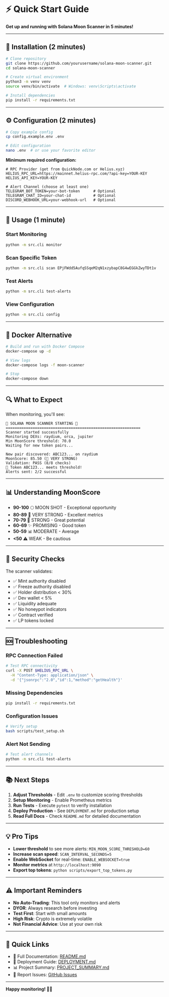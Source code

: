 # ⚡ Quick Start Guide

**Get up and running with Solana Moon Scanner in 5 minutes!**

---

## 🚀 Installation (2 minutes)

```bash
# Clone repository
git clone https://github.com/yourusername/solana-moon-scanner.git
cd solana-moon-scanner

# Create virtual environment
python3 -m venv venv
source venv/bin/activate  # Windows: venv\Scripts\activate

# Install dependencies
pip install -r requirements.txt
```

---

## ⚙️ Configuration (2 minutes)

```bash
# Copy example config
cp config.example.env .env

# Edit configuration
nano .env  # or use your favorite editor
```

**Minimum required configuration:**
```env
# RPC Provider (get from QuickNode.com or Helius.xyz)
HELIUS_RPC_URL=https://mainnet.helius-rpc.com/?api-key=YOUR-KEY
HELIUS_API_KEY=YOUR-KEY

# Alert Channel (choose at least one)
TELEGRAM_BOT_TOKEN=your-bot-token      # Optional
TELEGRAM_CHAT_ID=your-chat-id          # Optional
DISCORD_WEBHOOK_URL=your-webhook-url   # Optional
```

---

## 🎯 Usage (1 minute)

### Start Monitoring
```bash
python -m src.cli monitor
```

### Scan Specific Token
```bash
python -m src.cli scan EPjFWdd5AufqSSqeM2qN1xzybapC8G4wEGGkZwyTDt1v
```

### Test Alerts
```bash
python -m src.cli test-alerts
```

### View Configuration
```bash
python -m src.cli config
```

---

## 🐳 Docker Alternative

```bash
# Build and run with Docker Compose
docker-compose up -d

# View logs
docker-compose logs -f moon-scanner

# Stop
docker-compose down
```

---

## 🔍 What to Expect

When monitoring, you'll see:
```
🌙 SOLANA MOON SCANNER STARTING 🌙
============================================================
Scanner started successfully
Monitoring DEXs: raydium, orca, jupiter
Min MoonScore threshold: 70.0
Waiting for new token pairs...

New pair discovered: ABC123... on raydium
MoonScore: 85.50 (🚀 VERY STRONG)
Validation: PASS (8/8 checks)
🚀 Token ABC123... meets threshold!
Alerts sent: 2/2 successful
```

---

## 📊 Understanding MoonScore

- **90-100** 🌕 MOON SHOT - Exceptional opportunity
- **80-89** 🚀 VERY STRONG - Excellent metrics
- **70-79** 💎 STRONG - Great potential
- **60-69** ✨ PROMISING - Good token
- **50-59** 📊 MODERATE - Average
- **<50** ⚠️ WEAK - Be cautious

---

## 🔐 Security Checks

The scanner validates:
- ✅ Mint authority disabled
- ✅ Freeze authority disabled
- ✅ Holder distribution < 30%
- ✅ Dev wallet < 5%
- ✅ Liquidity adequate
- ✅ No honeypot indicators
- ✅ Contract verified
- ✅ LP tokens locked

---

## 🆘 Troubleshooting

### RPC Connection Failed
```bash
# Test RPC connectivity
curl -X POST $HELIUS_RPC_URL \
  -H "Content-Type: application/json" \
  -d '{"jsonrpc":"2.0","id":1,"method":"getHealth"}'
```

### Missing Dependencies
```bash
pip install -r requirements.txt
```

### Configuration Issues
```bash
# Verify setup
bash scripts/test_setup.sh
```

### Alert Not Sending
```bash
# Test alert channels
python -m src.cli test-alerts
```

---

## 📚 Next Steps

1. **Adjust Thresholds** - Edit `.env` to customize scoring thresholds
2. **Setup Monitoring** - Enable Prometheus metrics
3. **Run Tests** - Execute `pytest` to verify installation
4. **Deploy Production** - See `DEPLOYMENT.md` for production setup
5. **Read Full Docs** - Check `README.md` for detailed documentation

---

## 💡 Pro Tips

- **Lower threshold** to see more alerts: `MIN_MOON_SCORE_THRESHOLD=60`
- **Increase scan speed**: `SCAN_INTERVAL_SECONDS=5`
- **Enable WebSocket** for real-time: `ENABLE_WEBSOCKET=true`
- **Monitor metrics** at `http://localhost:9090`
- **Export top tokens**: `python scripts/export_top_tokens.py`

---

## ⚠️ Important Reminders

- **No Auto-Trading**: This tool only monitors and alerts
- **DYOR**: Always research before investing
- **Test First**: Start with small amounts
- **High Risk**: Crypto is extremely volatile
- **Not Financial Advice**: Use at your own risk

---

## 🔗 Quick Links

- 📖 Full Documentation: [README.md](README.md)
- 🚀 Deployment Guide: [DEPLOYMENT.md](DEPLOYMENT.md)
- 📊 Project Summary: [PROJECT_SUMMARY.md](PROJECT_SUMMARY.md)
- 🐛 Report Issues: [GitHub Issues](https://github.com/yourusername/solana-moon-scanner/issues)

---

**Happy monitoring! 🌙🚀**
